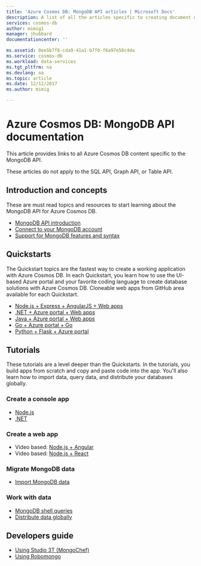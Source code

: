 ```yaml
---
title: 'Azure Cosmos DB: MongoDB API articles | Microsoft Docs'
description: A list of all the articles specific to creating document databases with the MongoDB API in Azure Cosmos DB. 
services: cosmos-db
author: mimig1
manager: jhubbard
documentationcenter: ''

ms.assetid: 0ee5b7f8-cda9-41a1-b7f0-f6a97e58c4da
ms.service: cosmos-db
ms.workload: data-services
ms.tgt_pltfrm: na
ms.devlang: na
ms.topic: article
ms.date: 12/12/2017
ms.author: mimig

---
```

# Azure Cosmos DB: MongoDB API documentation

This article provides links to all Azure Cosmos DB content specific to the MongoDB API.

These articles do not apply to the SQL API, Graph API, or Table API. 

## Introduction and concepts

These are must read topics and resources to start learning about the MongoDB API for Azure Cosmos DB.

- [MongoDB API introduction](mongodb-introduction.md)
- [Connect to your MongoDB account](connect-mongodb-account.md)
- [Support for MongoDB features and syntax](mongodb-feature-support.md)

## Quickstarts

The Quickstart topics are the fastest way to create a working application with Azure Cosmos DB. In each Quickstart, you learn how to use the UI-based Azure portal and your favorite coding language to create database solutions with Azure Cosmos DB. Cloneable web apps from GitHub area available for each Quickstart. 


- [Node.js + Express + AngularJS + Web apps](create-mongodb-nodejs.md)
- [.NET + Azure portal + Web apps](create-mongodb-dotnet.md)
- [Java + Azure portal + Web apps](create-mongodb-java.md)
- [Go + Azure portal + Go](create-mongodb-golang.md)
- [Python + Flask + Azure portal](create-mongodb-flask.md)

## Tutorials

These tutorials are a level deeper than the Quickstarts. In the tutorials, you build apps from scratch and copy and paste code into the app. You'll also learn how to import data, query data, and distribute your databases globally.

### Create a console app

- [Node.js](mongodb-samples.md) 
- [.NET](tutorial-develop-mongodb.md)

### Create a web app

- Video based: [Node.js + Angular](tutorial-develop-mongodb-nodejs.md)
- Video based: [Node.js + React](tutorial-develop-mongodb-react.md)

### Migrate MongoDB data

- [Import MongoDB data](mongodb-migrate.md)

### Work with data

- [MongoDB shell queries](tutorial-query-mongodb.md)
- [Distribute data globally](tutorial-global-distribution-mongodb.md)

## Developers guide

- [Using Studio 3T (MongoChef)](mongodb-mongochef.md)
- [Using Robomongo](mongodb-robomongo.md)
